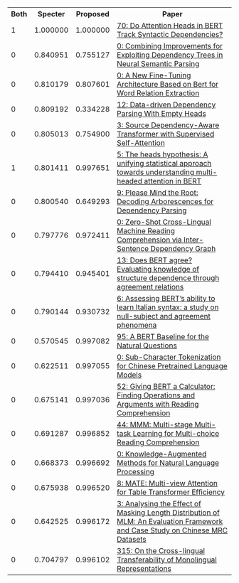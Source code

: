 <html><table><tr>
<th>Both</th>
<th>Specter</th>
<th>Proposed</th>
<th>Paper</th>
</tr>
<tr>
<td>1</td>
<td>1.000000</td>
<td>1.000000</td>
<td><a href="https://www.semanticscholar.org/paper/ba8215e77f35b0d947c7cec39c45df4516e93421">70: Do Attention Heads in BERT Track Syntactic Dependencies?</a></td>
</tr>
<tr>
<td>0</td>
<td>0.840951</td>
<td>0.755127</td>
<td><a href="https://www.semanticscholar.org/paper/113b01fc9bd46ba89f78fb43cb1eec61310fe401">0: Combining Improvements for Exploiting Dependency Trees in Neural Semantic Parsing</a></td>
</tr>
<tr>
<td>0</td>
<td>0.810179</td>
<td>0.807601</td>
<td><a href="https://www.semanticscholar.org/paper/ccd55ab7bd17645fcc7022e0a7aa2febd1375380">0: A New Fine-Tuning Architecture Based on Bert for Word Relation Extraction</a></td>
</tr>
<tr>
<td>0</td>
<td>0.809192</td>
<td>0.334228</td>
<td><a href="https://www.semanticscholar.org/paper/42c9f88423e6b0cf38a8dc03a5b3f961efb5d8d8">12: Data-driven Dependency Parsing With Empty Heads</a></td>
</tr>
<tr>
<td>0</td>
<td>0.805013</td>
<td>0.754900</td>
<td><a href="https://www.semanticscholar.org/paper/8595c3cf02e8530be0ad2537f55210518676dd64">3: Source Dependency-Aware Transformer with Supervised Self-Attention</a></td>
</tr>
<tr>
<td>1</td>
<td>0.801411</td>
<td>0.997651</td>
<td><a href="https://www.semanticscholar.org/paper/dd24067c396f4b5a6500a71101ff1dc8ccb8811f">5: The heads hypothesis: A unifying statistical approach towards understanding multi-headed attention in BERT</a></td>
</tr>
<tr>
<td>0</td>
<td>0.800540</td>
<td>0.649293</td>
<td><a href="https://www.semanticscholar.org/paper/9feb366b4cebb93b3a87622b889c61d484526bd0">9: Please Mind the Root: Decoding Arborescences for Dependency Parsing</a></td>
</tr>
<tr>
<td>0</td>
<td>0.797776</td>
<td>0.972411</td>
<td><a href="https://www.semanticscholar.org/paper/494c1f745dbb7625e86e9a222c480e40949b8dad">0: Zero-Shot Cross-Lingual Machine Reading Comprehension via Inter-Sentence Dependency Graph</a></td>
</tr>
<tr>
<td>0</td>
<td>0.794410</td>
<td>0.945401</td>
<td><a href="https://www.semanticscholar.org/paper/645a96e5c474d919415850892880005e4ad3fb43">13: Does BERT agree? Evaluating knowledge of structure dependence through agreement relations</a></td>
</tr>
<tr>
<td>0</td>
<td>0.790144</td>
<td>0.930732</td>
<td><a href="https://www.semanticscholar.org/paper/ada3753829d04e341807d79539b836518e6198b7">6: Assessing BERT’s ability to learn Italian syntax: a study on null-subject and agreement phenomena</a></td>
</tr>
<tr>
<td>0</td>
<td>0.570545</td>
<td>0.997082</td>
<td><a href="https://www.semanticscholar.org/paper/b496b11fb2091678cc2d299cc778046d9a64b0a4">95: A BERT Baseline for the Natural Questions</a></td>
</tr>
<tr>
<td>0</td>
<td>0.622511</td>
<td>0.997055</td>
<td><a href="https://www.semanticscholar.org/paper/f332a615c33c69f54dfcb9a8b14f96e8b5725def">0: Sub-Character Tokenization for Chinese Pretrained Language Models</a></td>
</tr>
<tr>
<td>0</td>
<td>0.675141</td>
<td>0.997036</td>
<td><a href="https://www.semanticscholar.org/paper/52fa450740913a6cdcb4d9395b45e203f46cab79">52: Giving BERT a Calculator: Finding Operations and Arguments with Reading Comprehension</a></td>
</tr>
<tr>
<td>0</td>
<td>0.691287</td>
<td>0.996852</td>
<td><a href="https://www.semanticscholar.org/paper/330729fc50df37fb4a1ec560edd3008b4738a6b1">44: MMM: Multi-stage Multi-task Learning for Multi-choice Reading Comprehension</a></td>
</tr>
<tr>
<td>0</td>
<td>0.668373</td>
<td>0.996692</td>
<td><a href="https://www.semanticscholar.org/paper/06396c7cd5d223a1776abf8811359ec7bc05d420">0: Knowledge-Augmented Methods for Natural Language Processing</a></td>
</tr>
<tr>
<td>0</td>
<td>0.675938</td>
<td>0.996520</td>
<td><a href="https://www.semanticscholar.org/paper/395aae6e7a79e5760457ca38e868acc970016230">8: MATE: Multi-view Attention for Table Transformer Efficiency</a></td>
</tr>
<tr>
<td>0</td>
<td>0.642525</td>
<td>0.996172</td>
<td><a href="https://www.semanticscholar.org/paper/0a955d2ddf8ced245061a86d31033634233de98c">3: Analysing the Effect of Masking Length Distribution of MLM: An Evaluation Framework and Case Study on Chinese MRC Datasets</a></td>
</tr>
<tr>
<td>0</td>
<td>0.704797</td>
<td>0.996102</td>
<td><a href="https://www.semanticscholar.org/paper/9e9d919c1de684ca42c8b581ec62c7aa685f431e">315: On the Cross-lingual Transferability of Monolingual Representations</a></td>
</tr>
</table></html>
